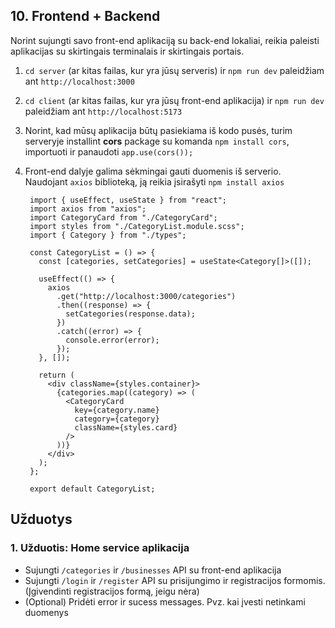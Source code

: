 ## 10. Frontend + Backend

Norint sujungti savo front-end aplikaciją su back-end lokaliai, reikia paleisti aplikacijas su skirtingais terminalais ir skirtingais portais.

1. `cd server`  (ar kitas failas, kur yra jūsų serveris) ir `npm run dev`  paleidžiam ant `http://localhost:3000`
2. `cd client` (ar kitas failas, kur yra jūsų front-end aplikacija)  ir `npm run dev` paleidžiam ant `http://localhost:5173`
3. Norint, kad mūsų aplikacija būtų pasiekiama iš kodo pusės, turim serveryje installint **cors** package su komanda `npm install cors`, importuoti ir panaudoti `app.use(cors());`
4. Front-end dalyje galima sėkmingai gauti duomenis iš serverio. Naudojant `axios` biblioteką, ją reikia įsirašyti `npm install axios`

		import { useEffect, useState } from "react";
		import axios from "axios";
		import CategoryCard from "./CategoryCard";
		import styles from "./CategoryList.module.scss";
		import { Category } from "./types";

		const CategoryList = () => {
		  const [categories, setCategories] = useState<Category[]>([]);

		  useEffect(() => {
		    axios
		      .get("http://localhost:3000/categories")
		      .then((response) => {
		        setCategories(response.data);
		      })
		      .catch((error) => {
		        console.error(error);
		      });
		  }, []);

		  return (
		    <div className={styles.container}>
		      {categories.map((category) => (
		        <CategoryCard
		          key={category.name}
		          category={category}
		          className={styles.card}
		        />
		      ))}
		    </div>
		  );
		};

		export default CategoryList;

## Užduotys

### 1. Užduotis: Home service aplikacija

 - Sujungti `/categories` ir `/businesses` API su front-end aplikacija
 - Sujungti `/login` ir `/register` API su prisijungimo ir registracijos formomis. (Įgivendinti registracijos formą, jeigu nėra)
 - (Optional) Pridėti error ir sucess messages. Pvz. kai įvesti netinkami duomenys

